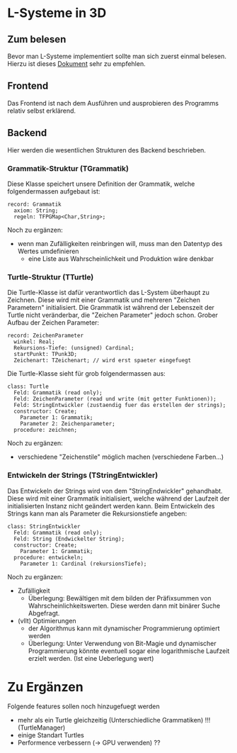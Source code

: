 # L-Systeme in 3D

## Zum belesen
Bevor man L-Systeme implementiert sollte man sich zuerst einmal belesen. Hierzu ist dieses 
[Dokument](https://www.yumpu.com/de/document/read/18849596/l-systeme-und-andere-kunstliche-pflanzen) sehr zu empfehlen.

## Frontend
Das Frontend ist nach dem Ausführen und ausprobieren des Programms relativ selbst erklärend.

## Backend
Hier werden die wesentlichen Strukturen des Backend beschrieben.

### Grammatik-Struktur (TGrammatik)
Diese Klasse speichert unsere Definition der Grammatik, welche folgendermassen aufgebaut ist:

    record: Grammatik
      axiom: String;
      regeln: TFPGMap<Char,String>;

Noch zu ergänzen:
  - wenn man Zufälligkeiten reinbringen will, muss man den Datentyp des Wertes umdefinieren
    - eine Liste aus Wahrscheinlichkeit und Produktion wäre denkbar

### Turtle-Struktur (TTurtle)
Die Turtle-Klasse ist dafür verantwortlich das L-System überhaupt zu Zeichnen. Diese wird mit einer Grammatik 
und mehreren "Zeichen Parametern" initialisiert. Die Grammatik ist während der Lebenszeit der Turtle nicht 
veränderbar, die "Zeichen Parameter" jedoch schon. Grober Aufbau der Zeichen Parameter:

    record: ZeichenParameter
      winkel: Real;
      Rekursions-Tiefe: (unsigned) Cardinal;
      startPunkt: TPunk3D;
      Zeichenart: TZeichenart; // wird erst spaeter eingefuegt

Die Turtle-Klasse sieht für grob folgendermassen aus:

    class: Turtle
      Feld: Grammatik (read only);
      Feld: ZeichenParameter (read und write (mit getter Funktionen));
      Feld: StringEntwickler (zustaendig fuer das erstellen der strings);
      constructor: Create;
        Parameter 1: Grammatik;
        Parameter 2: Zeichenparameter;
      procedure: zeichnen;

Noch zu ergänzen:
  - verschiedene "Zeichenstile" möglich machen (verschiedene Farben...)

### Entwickeln der Strings (TStringEntwickler)
Das Entwickeln der Strings wird von dem "StringEndwickler" gehandhabt. Diese wird mit einer Grammatik initialisiert, 
welche während der Laufzeit der initialisierten Instanz nicht geändert werden kann. Beim Entwickeln des Strings kann man 
als Parameter die Rekursionstiefe angeben:

    class: StringEntwickler
      Feld: Grammatik (read only);
      Feld: String (Endwickelter String);
      constructor: Create;
        Parameter 1: Grammatik;
      procedure: entwickeln;
        Parameter 1: Cardinal (rekursionsTiefe);

Noch zu ergänzen:
  - Zufälligkeit
    - Überlegung: Bewältigen mit dem bilden der Präfixsummen von Wahrscheinlichkeitswerten. Diese werden dann mit binärer Suche Abgefragt.
  - (vllt) Optimierungen
    - der Algorithmus kann mit dynamischer Programmierung optimiert werden
    - Überlegung: Unter Verwendung von Bit-Magie und dynamischer Programmierung könnte eventuell sogar eine logarithmische Laufzeit erzielt werden. (Ist eine Ueberlegung wert)
    
# Zu Ergänzen
Folgende features sollen noch hinzugefuegt werden
  - mehr als ein Turtle gleichzeitig (Unterschiedliche Grammatiken) !!! (TurtleManager)
  - einige Standart Turtles 
  - Performence verbessern (-> GPU verwenden) ??

